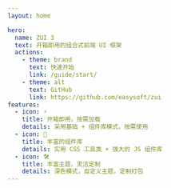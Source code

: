 ```yaml
---
layout: home

hero:
  name: ZUI 3
  text: 开箱即用的组合式前端 UI 框架
  actions:
    - theme: brand
      text: 快速开始
      link: /guide/start/
    - theme: alt
      text: GitHub
      link: https://github.com/easysoft/zui
features:
  - icon: ⚡️
    title: 开箱即用，按需加载
    details: 采用基础 + 组件库模式，按需使用
  - icon: 💎
    title: 丰富的组件库
    details: 实用 CSS 工具类 + 强大的 JS 组件库
  - icon: 🛠️
    title: 丰富主题，灵活定制
    details: 深色模式，自定义主题，定制打包
---
```


<style>
.VPContent.is-home {
  background: linear-gradient(125deg, var(--color-primary-50) 0%, var(--color-primary-50) 40%, var(--color-primary-100) calc(40% + 1px), var(--color-primary-100) 60%, var(--color-primary-200) calc(60% + 1px), var(--color-primary-200) 72%, var(--color-primary-500) calc(72% + 1px), var(--color-primary-500) 100%);
}
.VPContent.is-home .VPFeature {
  background: rgba(var(--color-inverse-rgb), .05);
  backdrop-filter: blur(10px);
  border-color: rgba(var(--color-inverse-rgb), .1);
}
.VPContent.is-home + .VPFooter {
  background: var(--color-primary-50);
}
</style>

